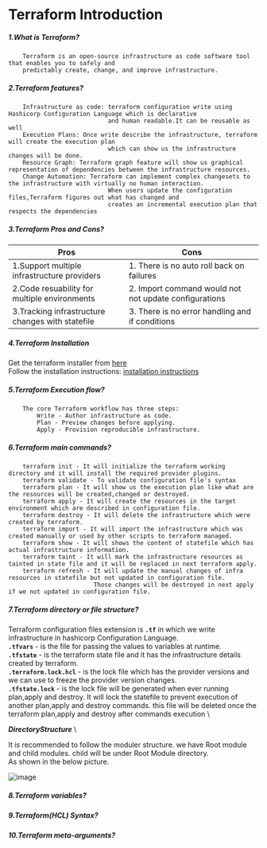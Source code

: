 # Terraform Introduction
##### 1.What is Terraform?
        Terraform is an open-source infrastructure as code software tool that enables you to safely and 
        predictably create, change, and improve infrastructure.
##### 2.Terraform features?
        Infrastructure as code: terraform configuration write using Hashicorp Configuration Language which is declarative 
                                and human readable.It can be reusable as well
        Execution Plans: Once write describe the infrastructure, terraform will create the execution plan 
                                which can show us the infrastructure changes will be done.
        Resource Graph: Terraform graph feature will show us graphical representation of dependencies between the infrastructure resources.
        Change Automation: Terraform can implement complex changesets to the infrastructure with virtually no human interaction. 
                                When users update the configuration files,Terraform figures out what has changed and 
                                creates an incremental execution plan that respects the dependencies
        
##### 3.Terraform Pros and Cons?
| Pros | Cons |
|-----------|--------------|
| 1.Support multiple infrastructure providers | 1. There is no auto roll back on failures |
| 2.Code resuability for multiple environments | 2. Import command would not not update configurations |
| 3.Tracking infrastructure changes with statefile | 3. There is no error handling and if conditions |

##### 4.Terraform Installation 
Get the terraform installer from [here](https://developer.hashicorp.com/terraform/downloads) \
Follow the installation instructions: [installation instructions](https://spacelift.io/blog/how-to-install-terraform)
  
##### 5.Terraform Execution flow?
        The core Terraform workflow has three steps:
            Write - Author infrastructure as code.
            Plan - Preview changes before applying.
            Apply - Provision reproducible infrastructure.

##### 6.Terraform main commands?
        terraform init - It will initialize the terraform working directory and it will install the required provider plugins.
        terraform validate - To validate configuration file's syntax
        terraform plan - It will show us the execution plan like what are the resources will be created,changed or destroyed.
        terraform apply - It will create the resources in the target environment which are described in configuration file.
        terraform destroy - It will delete the infrastructure which were created by terraform.
        terraform import - It will import the infrastructure which was created manually or used by other scripts to terraform managed.
        terraform show - It will shows the content of statefile which has actual infrastructure information.
        terraform taint - It will mark the infrastructure resources as tainted in state file and it will be replaced in next terraform apply.
        terraform refresh - It will update the manual changes of infra resources in statefile but not updated in configuration file.
                            Those changes will be destroyed in next apply if we not updated in configuration file.

##### 7.Terraform directory or file structure?

Terraform configuration files extension is **`.tf`** in which we write infrastructure in hashicorp Configuration Language. \
**`.tfvars`** - is the file for passing the values to variables at runtime. \
**`.tfstate`** - is the terraform state file and it has the infrastructure details created by terraform. \
**`.terraform.lock.hcl`** - is the lock file which has the provider versions and we can use to freeze the provider version changes. \
**`.tfstate.lock`** - is the lock file will be generated when ever running plan,apply and destroy. It will lock the statefile to prevent execution of another plan,apply and destroy commands. this file will be deleted once the terraform plan,apply and destroy after commands execution \

***DirectoryStructure*** \

It is recommended to follow the moduler structure. we have Root module and child modules. child will be under Root Module directory.\
As shown in the below picture.

![image](https://user-images.githubusercontent.com/121039917/209388880-39c6310b-1125-43e7-99b4-c57239885a44.png)


##### 8.Terraform variables?
##### 9.Terraform(HCL) Syntax?
##### 10.Terraform meta-arguments?
